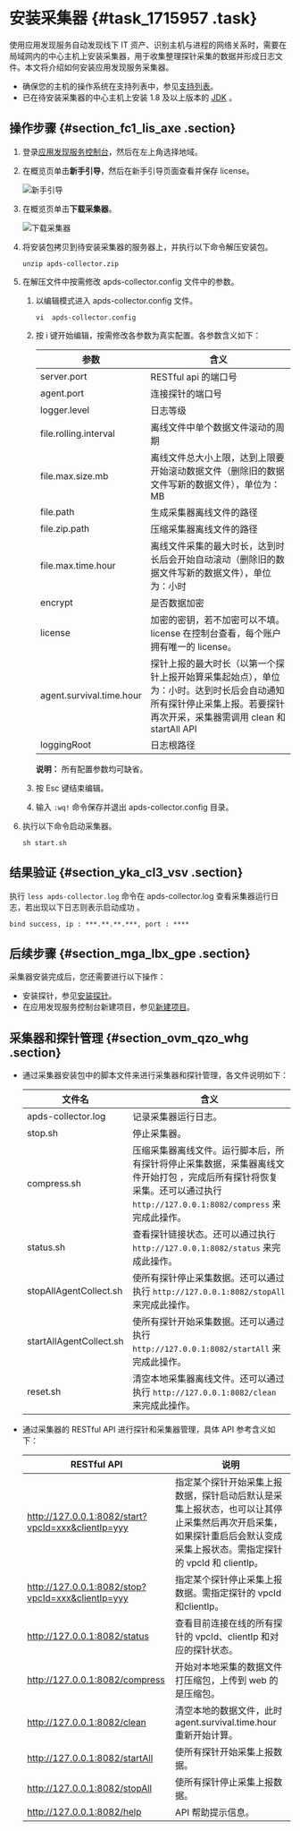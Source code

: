 # 安装采集器 {#task_1715957 .task}

使用应用发现服务自动发现线下 IT 资产、识别主机与进程的网络关系时，需要在局域网内的中心主机上安装采集器，用于收集整理探针采集的数据并形成日志文件。本文将介绍如何安装应用发现服务采集器。

-   确保您的主机的操作系统在支持列表中，参见[支持列表](cn.zh-CN/产品简介/支持列表.md#)。
-   已在待安装采集器的中心主机上安装 1.8 及以上版本的 [JDK](https://www.oracle.com/technetwork/java/javase/downloads/jdk8-downloads-2133151.html) 。

## 操作步骤 {#section_fc1_lis_axe .section}

1.  登录[应用发现服务控制台](https://apds.console.aliyun.com)，然后在左上角选择地域。
2.  在概览页单击**新手引导**，然后在新手引导页面查看并保存 license。 

    ![新手引导](http://static-aliyun-doc.oss-cn-hangzhou.aliyuncs.com/assets/img/1332370/156888332456979_zh-CN.png)

3.  在概览页单击**下载采集器**。 

    ![下载采集器](http://static-aliyun-doc.oss-cn-hangzhou.aliyuncs.com/assets/img/1332370/156888332456973_zh-CN.png)

4.  将安装包拷贝到待安装采集器的服务器上，并执行以下命令解压安装包。 

    ``` {#codeblock_v5t_39z_uwd}
    unzip apds-collector.zip
    ```

5.  在解压文件中按需修改 apds-collector.config 文件中的参数。 
    1.  以编辑模式进入 apds-collector.config 文件。 

        ``` {#codeblock_9b0_il4_t25}
        vi  apds-collector.config
        ```

    2.  按 i 键开始编辑，按需修改各参数为真实配置。各参数含义如下： 

        |参数|含义|
        |--|--|
        |server.port|RESTful api 的端口号|
        |agent.port|连接探针的端口号|
        |logger.level|日志等级|
        |file.rolling.interval|离线文件中单个数据文件滚动的周期|
        |file.max.size.mb|离线文件总大小上限，达到上限要开始滚动数据文件（删除旧的数据文件写新的数据文件），单位为：MB|
        |file.path|生成采集器离线文件的路径|
        |file.zip.path|压缩采集器离线文件的路径|
        |file.max.time.hour|离线文件采集的最大时长，达到时长后会开始自动滚动（删除旧的数据文件写新的数据文件），单位为：小时|
        |encrypt|是否数据加密|
        |license|加密的密钥，若不加密可以不填。license 在控制台查看，每个账户拥有唯一的 license。|
        |agent.survival.time.hour|探针上报的最大时长（以第一个探针上报开始算采集起始点），单位为：小时。达到时长后会自动通知所有探针停止采集上报。若要探针再次开采，采集器需调用 clean 和 startAll API|
        |loggingRoot|日志根路径|

        **说明：** 所有配置参数均可缺省。

    3.  按 Esc 键结束编辑。
    4.  输入 `:wq!` 命令保存并退出 apds-collector.config 目录。
6.  执行以下命令启动采集器。 

    ``` {#codeblock_e66_duf_i4p}
    sh start.sh
    ```


## 结果验证 {#section_yka_cl3_vsv .section}

执行 `less apds-collector.log` 命令在 apds-collector.log 查看采集器运行日志，若出现以下日志则表示启动成功 。

``` {#codeblock_t7c_k4i_hg7}
bind success, ip : ***.**.**.***, port : ****
```

## 后续步骤 {#section_mga_lbx_gpe .section}

采集器安装完成后，您还需要进行以下操作：

-   安装探针，参见[安装探针](cn.zh-CN/操作指南/准备工作/安装探针.md#)。
-   在应用发现服务控制台新建项目，参见[新建项目](cn.zh-CN/操作指南/准备工作/新建项目.md#)。

## 采集器和探针管理 {#section_ovm_qzo_whg .section}

-   通过采集器安装包中的脚本文件来进行采集器和探针管理，各文件说明如下：

    |文件名|含义|
    |---|--|
    |apds-collector.log|记录采集器运行日志。|
    |stop.sh|停止采集器。|
    |compress.sh|压缩采集器离线文件。运行脚本后，所有探针将停止采集数据，采集器离线文件开始打包 ，完成后所有探针将恢复采集。还可以通过执行 `http://127.0.0.1:8082/compress` 来完成此操作。|
    |status.sh|查看探针链接状态。还可以通过执行 `http://127.0.0.1:8082/status` 来完成此操作。|
    |stopAllAgentCollect.sh|使所有探针停止采集数据。还可以通过执行 `http://127.0.0.1:8082/stopAll` 来完成此操作。|
    |startAllAgentCollect.sh|使所有探针开始采集数据。还可以通过执行 `http://127.0.0.1:8082/startAll` 来完成此操作。|
    |reset.sh|清空本地采集器离线文件。还可以通过执行 `http://127.0.0.1:8082/clean` 来完成此操作。|

-   通过采集器的 RESTful API 进行探针和采集器管理，具体 API 参考含义如下：

    |RESTful API|说明|
    |-----------|--|
    |http://127.0.0.1:8082/start?vpcId=xxx&clientIp=yyy|指定某个探针开始采集上报数据，探针启动后默认是采集上报状态，也可以让其停止采集然后再次开启采集，如果探针重启后会默认变成采集上报状态。需指定探针的 vpcId 和 clientIp。|
    |http://127.0.0.1:8082/stop?vpcId=xxx&clientIp=yyy|指定某个探针停止采集上报数据。需指定探针的 vpcId 和clientIp。|
    |http://127.0.0.1:8082/status|查看目前连接在线的所有探针的 vpcId、clientIp 和对应的探针状态。|
    |http://127.0.0.1:8082/compress|开始对本地采集的数据文件打压缩包，上传到 web 的是压缩包。|
    |http://127.0.0.1:8082/clean|清空本地的数据文件，此时 agent.survival.time.hour 重新开始计算。|
    |http://127.0.0.1:8082/startAll|使所有探针开始采集上报数据。|
    |http://127.0.0.1:8082/stopAll|使所有探针停止采集上报数据。|
    |http://127.0.0.1:8082/help|API 帮助提示信息。|


